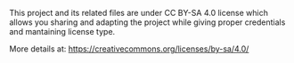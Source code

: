 This project and its related files are under CC BY-SA 4.0 license
which allows you sharing and adapting the project while giving
proper credentials and mantaining license type.

More details at: https://creativecommons.org/licenses/by-sa/4.0/